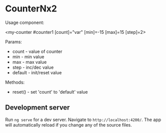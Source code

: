 # CounterNx2

<p>Usage component:</p>

 <my-counter #counter1 [count]="var" [min]=-15 [max]=15 [step]=2></my-counter>


<p>Params:</p>

* count - value of counter
* min - min value
* max - max value
* step - inc/dec value
* default - init/reset value
  
 Methods:
 * reset() - set 'count' to 'default' value
  

## Development server

Run `ng serve` for a dev server. Navigate to `http://localhost:4200/`. The app will automatically reload if you change any of the source files.

